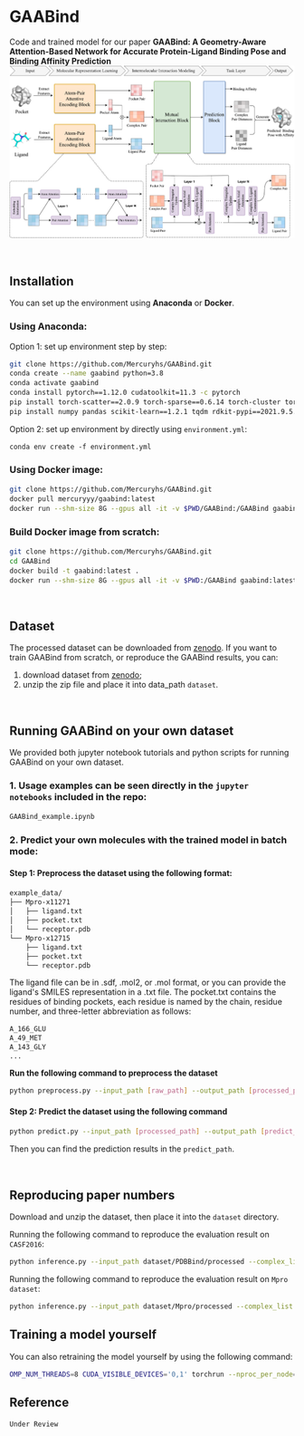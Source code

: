 # GAABind
Code and trained model for our paper **GAABind: A Geometry-Aware Attention-Based
Network for Accurate Protein-Ligand Binding Pose
and Binding Affinity Prediction**
![Overall FrameWork](Figure1_overall.png)

<br>

## Installation
You can set up the environment using **Anaconda** or **Docker**.
### Using Anaconda:
Option 1: set up environment step by step: 
```bash
git clone https://github.com/Mercuryhs/GAABind.git
conda create --name gaabind python=3.8
conda activate gaabind
conda install pytorch==1.12.0 cudatoolkit=11.3 -c pytorch
pip install torch-scatter==2.0.9 torch-sparse==0.6.14 torch-cluster torch-geometric==2.0.4 -f https://data.pyg.org/whl/torch-1.12.0+cu113.html
pip install numpy pandas scikit-learn==1.2.1 tqdm rdkit-pypi==2021.9.5.1 nglview
```
Option 2: set up environment by directly using `environment.yml`:
```
conda env create -f environment.yml
```
### Using Docker image:
```bash
git clone https://github.com/Mercuryhs/GAABind.git
docker pull mercuryyy/gaabind:latest
docker run --shm-size 8G --gpus all -it -v $PWD/GAABind:/GAABind gaabind:latest /bin/bash
```
### Build Docker image from scratch:
```bash
git clone https://github.com/Mercuryhs/GAABind.git
cd GAABind
docker build -t gaabind:latest .
docker run --shm-size 8G --gpus all -it -v $PWD:/GAABind gaabind:latest /bin/bash
```

<br>

## Dataset
The processed dataset can be downloaded from [zenodo](https://zenodo.org/records/10155792). If you want to train GAABind from scratch, or reproduce the GAABind results, you can:

1. download dataset from [zenodo](https://zenodo.org/records/10155792);
2. unzip the zip file and place it into data_path  `dataset`.

<br>

## Running GAABind on your own dataset
We provided both jupyter notebook tutorials and python scripts for running GAABind on your own dataset.

### 1. Usage examples can be seen directly in the `jupyter notebooks` included in the repo:
```bash
GAABind_example.ipynb
```

### 2. Predict your own molecules with the trained model in batch mode:
#### Step 1: Preprocess the dataset using the following format:
```shell
example_data/
├── Mpro-x11271
│   ├── ligand.txt
│   ├── pocket.txt
│   └── receptor.pdb
└── Mpro-x12715
    ├── ligand.txt
    ├── pocket.txt
    └── receptor.pdb
```
The ligand file can be in .sdf, .mol2, or .mol format, or you can provide the ligand's SMILES representation in a .txt file. The pocket.txt contains the residues of binding pockets, each residue is named by the chain, residue number, and three-letter abbreviation as follows:
```
A_166_GLU
A_49_MET
A_143_GLY
...
```
**Run the following command to preprocess the dataset**
```bash
python preprocess.py --input_path [raw_path] --output_path [processed_path]
```

#### Step 2: Predict the dataset using the following command
```bash
python predict.py --input_path [processed_path] --output_path [predict_path] 
```
Then you can find the prediction results in the `predict_path`.

<br>

## Reproducing paper numbers
Download and unzip the dataset, then place it into the `dataset` directory.

Running the following command to reproduce the evaluation result on `CASF2016`:
```bash
python inference.py --input_path dataset/PDBBind/processed --complex_list dataset/PDBBind/test.txt --output_path casf2016_predict_result --batch_size 3
```
Running the following command to reproduce the evaluation result on `Mpro dataset`:
```bash
python inference.py --input_path dataset/Mpro/processed --complex_list dataset/Mpro/test.txt --output_path mpro_predict_result --batch_size 2
```

## Training a model yourself
You can also retraining the model yourself by using the following command:
```bash
OMP_NUM_THREADS=8 CUDA_VISIBLE_DEVICES='0,1' torchrun --nproc_per_node=2 train.py --data_dir dataset/PDBBind
```

## Reference
```
Under Review
```